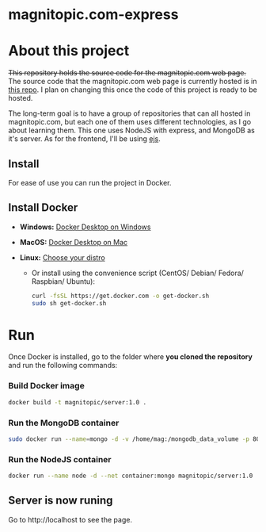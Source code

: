 # magnitopic.com-express
# About this project
~~This repository holds the source code for the magnitopic.com web page.~~
The source code that the magnitopic.com web page is currently hosted is in [this repo](https://github.com/magnitopic/magnitopic.com-JAMStack). I plan on changing this once the code of this project is ready to be hosted.


The long-term goal is to have a group of repositories that can all hosted in magnitopic.com, but each one of them uses different technologies, as I go about learning them. This one uses NodeJS with express, and MongoDB as it's server. As for the frontend, I'll be using [ejs](https://www.npmjs.com/package/ejs).
## Install
For ease of use you can run the project in Docker.
## Install Docker

- **Windows:** [Docker Desktop on Windows](https://docs.docker.com/docker-for-windows/install/)

- **MacOS:** [Docker Desktop on Mac](https://docs.docker.com/docker-for-mac/install/)

- **Linux:** [Choose your distro](https://docs.docker.com/engine/install/#server)
    
    - Or install using the convenience script (CentOS/ Debian/ Fedora/ Raspbian/ Ubuntu):

        ```bash
        curl -fsSL https://get.docker.com -o get-docker.sh
        sudo sh get-docker.sh
        ```
# Run
Once Docker is installed, go to the folder where **you cloned the repository** and run the following commands:
### Build Docker image
```bash
docker build -t magnitopic/server:1.0 .
```
### Run the MongoDB container
```bash
sudo docker run --name=mongo -d -v /home/mag:/mongodb_data_volume -p 80:5000 mongo
```
### Run the NodeJS container
```bash
docker run --name node -d --net container:mongo magnitopic/server:1.0
```
## Server is now runing
Go to http://localhost to see the page.